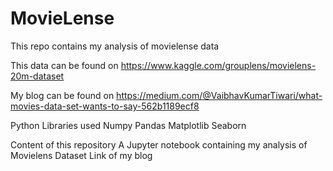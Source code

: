 # MovieLense
This repo contains my analysis of movielense data

This data can be found on https://www.kaggle.com/grouplens/movielens-20m-dataset

My blog can be found on https://medium.com/@VaibhavKumarTiwari/what-movies-data-set-wants-to-say-562b1189ecf8

Python Libraries used
 Numpy
 Pandas
 Matplotlib
 Seaborn

Content of this repository
  A Jupyter notebook containing my analysis of Movielens Dataset
  Link of my blog
